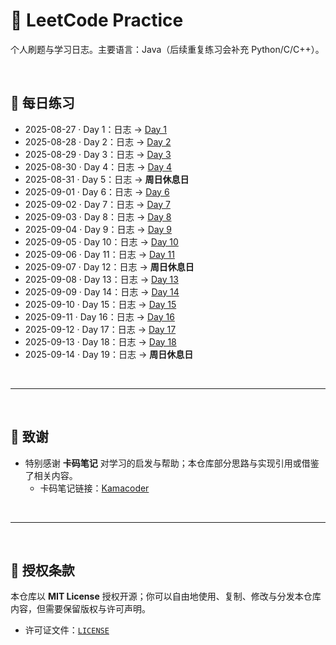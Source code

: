 # 🧠 LeetCode Practice

个人刷题与学习日志。主要语言：Java（后续重复练习会补充 Python/C/C++）。

<br>

## 📅 每日练习


- 2025-08-27 · Day 1：日志 → [Day 1](Practice-Notes/Day1-Practice.md)
- 2025-08-28 · Day 2：日志 → [Day 2](Practice-Notes/Day2-Practice.md)
- 2025-08-29 · Day 3：日志 → [Day 3](Practice-Notes/Day3-Practice.md)
- 2025-08-30 · Day 4：日志 → [Day 4](Practice-Notes/Day4-Practice.md)
- 2025-08-31 · Day 5：日志 → **周日休息日**
- 2025-09-01 · Day 6：日志 → [Day 6](Practice-Notes/Day6-Practice.md)
- 2025-09-02 · Day 7：日志 → [Day 7](Practice-Notes/Day7-Practice.md)
- 2025-09-03 · Day 8：日志 → [Day 8](Practice-Notes/Day8-Practice.md)
- 2025-09-04 · Day 9：日志 → [Day 9](Practice-Notes/Day9-Practice.md)
- 2025-09-05 · Day 10：日志 → [Day 10](Practice-Notes/Day10-Practice.md)
- 2025-09-06 · Day 11：日志 → [Day 11](Practice-Notes/Day11-Practice.md)
- 2025-09-07 · Day 12：日志 → **周日休息日**
- 2025-09-08 · Day 13：日志 → [Day 13](Practice-Notes/Day13-Practice.md)
- 2025-09-09 · Day 14：日志 → [Day 14](Practice-Notes/Day14-Practice.md)
- 2025-09-10 · Day 15：日志 → [Day 15](Practice-Notes/Day15-Practice.md)
- 2025-09-11 · Day 16：日志 → [Day 16](Practice-Notes/Day16-Practice.md)
- 2025-09-12 · Day 17：日志 → [Day 17](Practice-Notes/Day17-Practice.md)
- 2025-09-13 · Day 18：日志 → [Day 18](Practice-Notes/Day18-Practice.md)
- 2025-09-14 · Day 19：日志 → **周日休息日**

<br>
<hr>
<br>

## 🙏 致谢
- 特别感谢 **卡码笔记** 对学习的启发与帮助；本仓库部分思路与实现引用或借鉴了相关内容。  
  - 卡码笔记链接：[Kamacoder](https://kamacoder.com/)


<br>
<hr>
<br>

## 📄 授权条款
本仓库以 **MIT License** 授权开源；你可以自由地使用、复制、修改与分发本仓库内容，但需要保留版权与许可声明。  
- 许可证文件：[`LICENSE`](./LICENSE)






